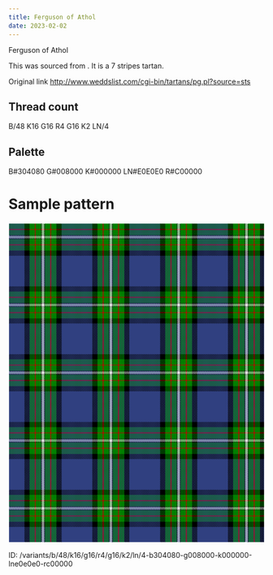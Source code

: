 ```yaml
---
title: Ferguson of Athol
date: 2023-02-02
---
```

Ferguson of Athol

This was sourced from <no value>.  It is a 7 stripes tartan.

Original link http://www.weddslist.com/cgi-bin/tartans/pg.pl?source=sts

## Thread count
B/48 K16 G16 R4 G16 K2 LN/4

## Palette
B#304080 G#008000 K#000000 LN#E0E0E0 R#C00000

# Sample pattern

![Tartan detail](tartan.png "B/48 K16 G16 R4 G16 K2 LN/4 tartan")

ID: /variants/b/48/k16/g16/r4/g16/k2/ln/4-b304080-g008000-k000000-lne0e0e0-rc00000
